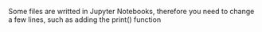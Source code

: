 Some files are writted in Jupyter Notebooks, therefore you need to change a few lines, such as adding the print() function
